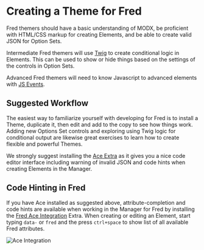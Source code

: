 # Creating a Theme for Fred

Fred themers should have a basic understanding of MODX, be proficient with HTML/CSS markup for creating Elements, and be able to create valid JSON for Option Sets.

Intermediate Fred themers will use [Twig](https://twig.symfony.com/doc/2.x/) to create conditional logic in Elements. This can be used to show or hide things based on the settings  of the controls in Option Sets.

Advanced Fred themers will need to know Javascript to advanced elements with [JS Events](elements/js_events.md).

## Suggested Workflow

The easiest way to familiarize yourself with developing for Fred is to install a Theme, duplicate it, then edit and add to the copy to see how things work. Adding new Options Set controls and exploring using Twig logic for conditional output are likewise great exercises to learn how to create flexible and powerful Themes.

We strongly suggest installing the [Ace Extra](https://modx.com/extras/package/ace) as it gives you a nice code editor interface including warning of invalid JSON and code hints when creating Elements in the Manager.

## Code Hinting in Fred

If you have Ace installed as suggested above, attribute-completion and code hints are available when working in the Manager for Fred by installing the [Fred Ace Integration](https://modx.com/extras/package/fredaceintegration) Extra. When creating or editing an Element, start typing `data-` or `fred` and the press `ctrl+space` to show list of all available Fred attributes.

![Ace Integration](/media/ace_integration_dialog.png)
